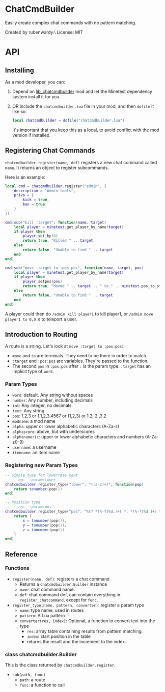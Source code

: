 # ChatCmdBuilder

Easily create complex chat commands with no pattern matching.

Created by rubenwardy.\\
License: MIT

# API

## Installing

As a mod developer, you can:

1. Depend on [lib_chatcmdbuilder](https://content.minetest.net/packages/rubenwardy/lib_chatcmdbuilder/)
   mod and let the Minetest dependency system install it for you.

2. OR include the `chatcmdbuilder.lua` file in your mod, and then `dofile` it like so:

   ```lua
   local chatcmdbuilder = dofile("chatcmdbuilder.lua")
   ```

   It's important that you keep this as a local, to avoid conflict with the
   mod version if installed.


## Registering Chat Commands

`chatcmdbuilder.register(name, def)` registers a new chat command called `name`. It returns an object to register subcommands.

Here is an example:

```lua
local cmd = chatcmdbuilder.register("admin", {
	description = "Admin tools",
	privs = {
		kick = true,
		ban = true
	}
})

cmd:sub("kill :target", function(name, target)
	local player = minetest.get_player_by_name(target)
	if player then
		player:set_hp(0)
		return true, "Killed " .. target
	else
		return false, "Unable to find " .. target
	end
end)

cmd:sub("move :target to :pos:pos", function(name, target, pos)
	local player = minetest.get_player_by_name(target)
	if player then
		player:setpos(pos)
		return true, "Moved " .. target .. " to " .. minetest.pos_to_string(pos)
	else
		return false, "Unable to find " .. target
	end
end)
```

A player could then do `/admin kill player1` to kill player1,
or `/admin move player1 to 0,0,0` to teleport a user.

## Introduction to Routing

A route is a string. Let's look at `move :target to :pos:pos`:

* `move` and `to` are terminals. They need to be there in order to match.
* `:target` and `:pos:pos` are variables. They're passed to the function.
* The second `pos` in `:pos:pos` after `:` is the param type. `:target` has an implicit
  type of `word`.

### Param Types

* `word`: default. Any string without spaces
* `number`: Any number, including decimals
* `int`: Any integer, no decimals
* `text`: Any string
* `pos`: 1,2,3 or 1.1,2,3.4567 or (1,2,3) or 1.2, 2 ,3.2
* `modname`: a mod name
* `alpha`: upper or lower alphabetic characters (A-Za-z)
* `alphascore`: above, but with underscores
* `alphanumeric`: upper or lower alphabetic characters and numbers (A-Za-z0-9)
* `username`: a username
* `itemname`: an item name

### Registering new Param Types

```lua
-- Simple type for lowercase text
--    eg: `:param:lower`
chatcmdbuilder.register_type("lower", "([a-z]+)", function(pop)
	return tonumber(pop())
end)

-- Position type
--    eg: `:param:pos`
chatcmdbuilder.register_type("pos", "%(? *(%-?[%d.]+) *, *(%-?[%d.]+) *, *(%-?[%d.]+) *%)?", function(pop)
	return {
		x = tonumber(pop()),
		y = tonumber(pop()),
		z = tonumber(pop())
	}
end)
```

## Reference

### Functions

* `register(name, def)`: registers a chat command
	* Returns a `chatcmdbuilder.Builder` instance
	* `name`: chat command name.
	* `def`: chat command def, can contain everything in `register_chatcommand`, except for `func`.
* `register_type(name, pattern, converter)`: register a param type
	* `name`: type name, used in routes
	* `pattern`: A Lua pattern
	* `converter(res, index)`: Optional, a function to convert text into the type
		* `res`: array table containing results from pattern matching.
		* `index`: start position in the table
		* returns the result and the increment to the index.

### class chatcmdbuilder.Builder

This is the class returned by `chatcmdbuilder.register`.

* `sub(path, func)`
	* `path`: a route
	* `func`: a function to call
